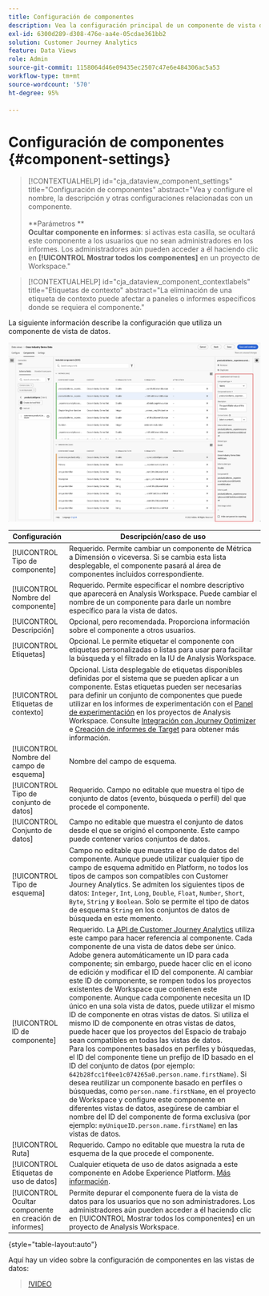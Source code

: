```yaml
---
title: Configuración de componentes
description: Vea la configuración principal de un componente de vista de datos.
exl-id: 6300d289-d308-476e-aa4e-05cdae361bb2
solution: Customer Journey Analytics
feature: Data Views
role: Admin
source-git-commit: 1158064d46e09435ec2507c47e6e484306ac5a53
workflow-type: tm+mt
source-wordcount: '570'
ht-degree: 95%

---
```


# Configuración de componentes {#component-settings}

<!-- markdownlint-disable MD034 -->

>[!CONTEXTUALHELP]
>id="cja_dataview_component_settings"
>title="Configuración de componentes"
>abstract="Vea y configure el nombre, la descripción y otras configuraciones relacionadas con un componente.<br/><br/>**Parámetros **<br/>**Ocultar componente en informes**: si activas esta casilla, se ocultará este componente a los usuarios que no sean administradores en los informes. Los administradores aún pueden acceder a él haciendo clic en **[!UICONTROL Mostrar todos los componentes]** en un proyecto de Workspace."

<!-- markdownlint-enable MD034 -->

<!-- markdownlint-disable MD034 -->

>[!CONTEXTUALHELP]
>id="cja_dataview_component_contextlabels"
>title="Etiquetas de contexto"
>abstract="La eliminación de una etiqueta de contexto puede afectar a paneles o informes específicos donde se requiera el componente."

<!-- markdownlint-enable MD034 -->


La siguiente información describe la configuración que utiliza un componente de vista de datos.

![La configuración de componentes se describe en esta sección](../assets/component-settings.png)

| Configuración | Descripción/caso de uso |
| --- | --- |
| [!UICONTROL Tipo de componente] | Requerido. Permite cambiar un componente de Métrica a Dimensión o viceversa. Si se cambia esta lista desplegable, el componente pasará al área de componentes incluidos correspondiente. |
| [!UICONTROL Nombre del componente] | Requerido. Permite especificar el nombre descriptivo que aparecerá en Analysis Workspace. Puede cambiar el nombre de un componente para darle un nombre específico para la vista de datos. |
| [!UICONTROL Descripción] | Opcional, pero recomendada. Proporciona información sobre el componente a otros usuarios. |
| [!UICONTROL Etiquetas] | Opcional. Le permite etiquetar el componente con etiquetas personalizadas o listas para usar para facilitar la búsqueda y el filtrado en la IU de Analysis Workspace. |
| [!UICONTROL Etiquetas de contexto] | Opcional. Lista desplegable de etiquetas disponibles definidas por el sistema que se pueden aplicar a un componente. Estas etiquetas pueden ser necesarias para definir un conjunto de componentes que puede utilizar en los informes de experimentación con el [Panel de experimentación](/help/analysis-workspace/c-panels/experimentation.md) en los proyectos de Analysis Workspace. Consulte [Integración con Journey Optimizer](/help/integrations/ajo.md#data-view) e [Creación de informes de Target](/help/integrations/at.md) para obtener más información. |
| [!UICONTROL Nombre del campo de esquema] | Nombre del campo de esquema. |
| [!UICONTROL Tipo de conjunto de datos] | Requerido. Campo no editable que muestra el tipo de conjunto de datos (evento, búsqueda o perfil) del que procede el componente. |
| [!UICONTROL Conjunto de datos] | Campo no editable que muestra el conjunto de datos desde el que se originó el componente. Este campo puede contener varios conjuntos de datos. |
| [!UICONTROL Tipo de esquema] | Campo no editable que muestra el tipo de datos del componente. Aunque puede utilizar cualquier tipo de campo de esquema admitido en Platform, no todos los tipos de campos son compatibles con Customer Journey Analytics. Se admiten los siguientes tipos de datos: `Integer`, `Int`, `Long`, `Double`, `Float`, `Number`, `Short`, `Byte`, `String` y `Boolean`. Solo se permite el tipo de datos de esquema `String` en los conjuntos de datos de búsqueda en este momento. |
| [!UICONTROL ID de componente] | Requerido. La [API de Customer Journey Analytics](https://adobe.io/cja-apis/docs) utiliza este campo para hacer referencia al componente. Cada componente de una vista de datos debe ser único. Adobe genera automáticamente un ID para cada componente; sin embargo, puede hacer clic en el icono de edición y modificar el ID del componente. Al cambiar este ID de componente, se rompen todos los proyectos existentes de Workspace que contienen este componente. Aunque cada componente necesita un ID único en una sola vista de datos, puede utilizar el mismo ID de componente en otras vistas de datos. Si utiliza el mismo ID de componente en otras vistas de datos, puede hacer que los proyectos del Espacio de trabajo sean compatibles en todas las vistas de datos. <br/>Para los componentes basados en perfiles y búsquedas, el ID del componente tiene un prefijo de ID basado en el ID del conjunto de datos (por ejemplo: `642b28fcc1f0ee1c074265a0.person.name.firstName`). Si desea reutilizar un componente basado en perfiles o búsquedas, como `person.name.firstName`, en el proyecto de Workspace y configure este componente en diferentes vistas de datos, asegúrese de cambiar el nombre del ID del componente de forma exclusiva (por ejemplo: `myUniqueID.person.name.firstName`) en las vistas de datos. |
| [!UICONTROL Ruta] | Requerido. Campo no editable que muestra la ruta de esquema de la que procede el componente. |
| [!UICONTROL Etiquetas de uso de datos] | Cualquier etiqueta de uso de datos asignada a este componente en Adobe Experience Platform. [Más información](/help/data-views/data-governance.md). |
| [!UICONTROL Ocultar componente en creación de informes] | Permite depurar el componente fuera de la vista de datos para los usuarios que no son administradores. Los administradores aún pueden acceder a él haciendo clic en [!UICONTROL Mostrar todos los componentes] en un proyecto de Analysis Workspace. |

{style="table-layout:auto"}

Aquí hay un vídeo sobre la configuración de componentes en las vistas de datos:

>[!VIDEO](https://video.tv.adobe.com/v/333112/?quality=12)

